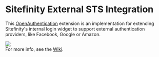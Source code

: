 Sitefinity External STS Integration
=======
This [OpenAuthentication](https://nuget.org/packages/DotNetOpenAuth.AspNet) extension is an implementation for extending Sitefinity's internal login widget to support external authentication providers, like Facebook, Google or Amazon.

![](https://raw.github.com/Sitefinity/Sitefinity-External-STS-Integration/master/DocumentationImages/LoginForm.png)   
For more info, see the [Wiki](https://github.com/Sitefinity/Sitefinity-External-STS-Integration/wiki).
